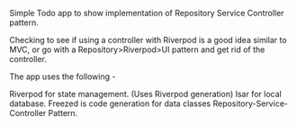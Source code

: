 

Simple Todo app to show implementation of Repository Service Controller pattern. 

Checking to see if using a controller with Riverpod is a good idea similar to MVC, or go with a Repository>Riverpod>UI pattern and get rid of the controller.

The app uses the following -

Riverpod for state management. (Uses Riverpod generation)
Isar for local database.
Freezed is code generation for data classes
Repository-Service-Controller Pattern.

